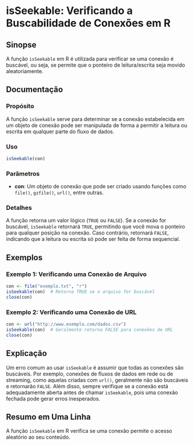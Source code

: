 <!--
Meta Description: # isSeekable: Verificando a Buscabilidade de Conexões em R ## Sinopse A função `isSeekable` em R é utilizada para verificar se uma conexão é buscável,...
Meta Keywords: conexão, isseekable, con, uma, que
-->

# isSeekable: Verificando a Buscabilidade de Conexões em R

## Sinopse
A função `isSeekable` em R é utilizada para verificar se uma conexão é buscável, ou seja, se permite que o ponteiro de leitura/escrita seja movido aleatoriamente.

## Documentação
### Propósito
A função `isSeekable` serve para determinar se a conexão estabelecida em um objeto de conexão pode ser manipulada de forma a permitir a leitura ou escrita em qualquer parte do fluxo de dados.

### Uso
```R
isSeekable(con)
```

### Parâmetros
- **con**: Um objeto de conexão que pode ser criado usando funções como `file()`, `gzfile()`, `url()`, entre outras.

### Detalhes
A função retorna um valor lógico (`TRUE` ou `FALSE`). Se a conexão for buscável, `isSeekable` retornará `TRUE`, permitindo que você mova o ponteiro para qualquer posição na conexão. Caso contrário, retornará `FALSE`, indicando que a leitura ou escrita só pode ser feita de forma sequencial.

## Exemplos
### Exemplo 1: Verificando uma Conexão de Arquivo
```R
con <- file("exemplo.txt", "r")
isSeekable(con)  # Retorna TRUE se o arquivo for buscável
close(con)
```

### Exemplo 2: Verificando uma Conexão de URL
```R
con <- url("http://www.exemplo.com/dados.csv")
isSeekable(con)  # Geralmente retorna FALSE para conexões de URL
close(con)
```

## Explicação
Um erro comum ao usar `isSeekable` é assumir que todas as conexões são buscáveis. Por exemplo, conexões de fluxos de dados em rede ou de streaming, como aquelas criadas com `url()`, geralmente não são buscáveis e retornarão `FALSE`. Além disso, sempre verifique se a conexão está adequadamente aberta antes de chamar `isSeekable`, pois uma conexão fechada pode gerar erros inesperados.

## Resumo em Uma Linha
A função `isSeekable` em R verifica se uma conexão permite o acesso aleatório ao seu conteúdo.